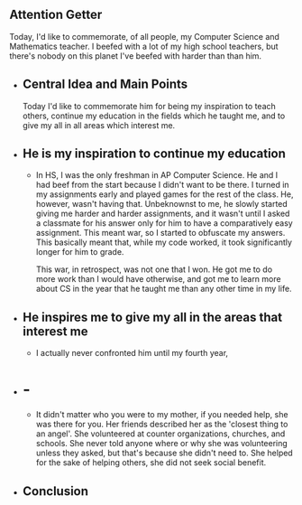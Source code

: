 ## Attention Getter
Today, I'd like to commemorate, of all people, my Computer Science and Mathematics teacher. I beefed with a lot of my high school teachers, but there's nobody on this planet I've beefed with harder than than him.
- ## Central Idea and Main Points
  Today I'd like to commemorate him for being my inspiration to teach others, continue my education in the fields which he taught me, and to give my all in all areas which interest me.
- ## He is my inspiration to continue my education
	- In HS, I was the only freshman in AP Computer Science. He and I had beef from the start because I didn't want to be there. I turned in my assignments early and played games for the rest of the class. He, however, wasn't having that. Unbeknownst to me, he slowly started giving me harder and harder assignments, and it wasn't until I asked a classmate for his answer only for him to have a comparatively easy assignment. This meant war, so I started to obfuscate my answers. This basically meant that, while my code worked, it took significantly longer for him to grade. 
	  
	  This war, in retrospect, was not one that I won. He got me to do more work than I would have otherwise, and got me to learn more about CS in the year that he taught me than any other time in my life.
- ## He inspires me to give my all in the areas that interest me
	- I actually never confronted him until my fourth year,
- # -
	- It didn't matter who you were to my mother, if you needed help, she was there for you. Her friends described her as the 'closest thing to an angel'. She volunteered at counter organizations, churches, and schools. She never told anyone where or why she was volunteering unless they asked, but that's because she didn't need to. She helped for the sake of helping others, she did not seek social benefit.
- ## Conclusion